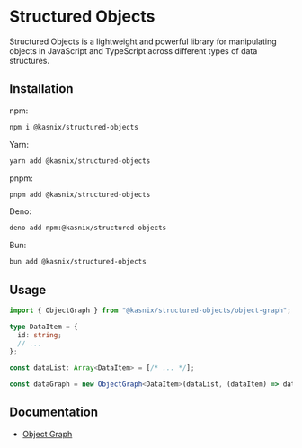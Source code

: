 # Structured Objects

Structured Objects is a lightweight and powerful library for manipulating objects in JavaScript and TypeScript across different types of data structures.

## Installation

npm:

```bash
npm i @kasnix/structured-objects
```

Yarn:

```bash
yarn add @kasnix/structured-objects
```

pnpm:

```bash
pnpm add @kasnix/structured-objects
```

Deno:

```bash
deno add npm:@kasnix/structured-objects
```

Bun:

```bash
bun add @kasnix/structured-objects
```

## Usage

```typescript
import { ObjectGraph } from "@kasnix/structured-objects/object-graph";

type DataItem = {
  id: string;
  // ...
};

const dataList: Array<DataItem> = [/* ... */];

const dataGraph = new ObjectGraph<DataItem>(dataList, (dataItem) => dataItem.id);
```

## Documentation

- [Object Graph](./docs/object-graph.doc.md)

